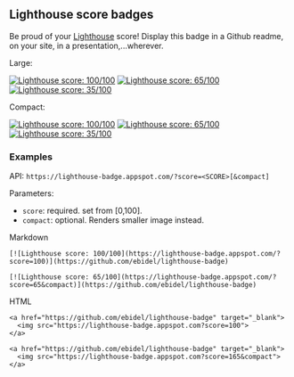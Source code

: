 ## Lighthouse score badges

Be proud of your [Lighthouse](https://github.com/googlechrome/lighthouse) score! Display
this badge in a Github readme, on your site, in a presentation,...wherever.

Large:

[![Lighthouse score: 100/100](https://lighthouse-badge.appspot.com/?score=100)](https://github.com/ebidel/lighthouse-badge)
[![Lighthouse score: 65/100](https://lighthouse-badge.appspot.com/?score=65)](https://github.com/ebidel/lighthouse-badge)
[![Lighthouse score: 35/100](https://lighthouse-badge.appspot.com/?score=35)](https://github.com/ebidel/lighthouse-badge)

Compact:

[![Lighthouse score: 100/100](https://lighthouse-badge.appspot.com/?score=100&compact)](https://github.com/ebidel/lighthouse-badge)
[![Lighthouse score: 65/100](https://lighthouse-badge.appspot.com/?score=65&compact)](https://github.com/ebidel/lighthouse-badge)
[![Lighthouse score: 35/100](https://lighthouse-badge.appspot.com/?score=35&compact)](https://github.com/ebidel/lighthouse-badge)

### Examples

API: `https://lighthouse-badge.appspot.com/?score=<SCORE>[&compact]`

Parameters:

- `score`: required. set from [0,100].
- `compact`: optional. Renders smaller image instead.

Markdown

```
[![Lighthouse score: 100/100](https://lighthouse-badge.appspot.com/?score=100)](https://github.com/ebidel/lighthouse-badge)

[![Lighthouse score: 65/100](https://lighthouse-badge.appspot.com/?score=65&compact)](https://github.com/ebidel/lighthouse-badge)
```

HTML

```
<a href="https://github.com/ebidel/lighthouse-badge" target="_blank">
  <img src="https://lighthouse-badge.appspot.com?score=100">
</a>

<a href="https://github.com/ebidel/lighthouse-badge" target="_blank">
  <img src="https://lighthouse-badge.appspot.com?score=165&compact">
</a>
```
